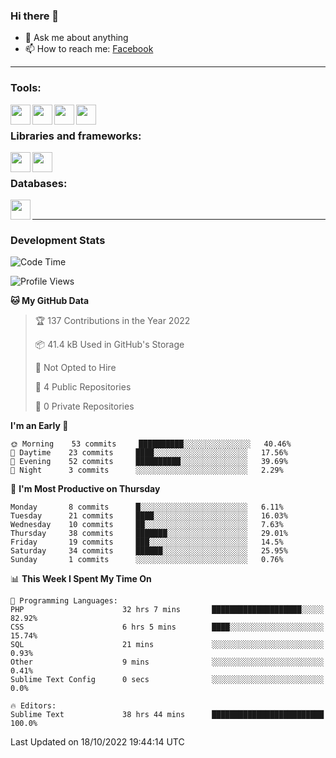 ### Hi there 👋

<!-- - 🔭 I’m currently working on [huyviet] -->
- 💬 Ask me about anything
- 📫 How to reach me: [Facebook]
<!-- - ⚡ Fun fact: abc -->

---

### Tools:
<img align='left' height="32" width="32" src="https://cdn.jsdelivr.net/npm/simple-icons@4.8.0/icons/phpstorm.svg" />
<img align='left' height="32" width="32" src="https://cdn.jsdelivr.net/npm/simple-icons@4.8.0/icons/sublimetext.svg" />
<img align='left' height="32" width="32" src="https://cdn.jsdelivr.net/npm/simple-icons@4.8.0/icons/laragon.svg" />
<img align='left' height="32" width="32" src="https://cdn.jsdelivr.net/npm/simple-icons@4.8.0/icons/xampp.svg" />
<br>

### Libraries and frameworks:
<img align='left' height="32" width="32" src="https://cdn.jsdelivr.net/npm/simple-icons@4.8.0/icons/laravel.svg" />
<img align='left' height="32" width="32" src="https://cdn.jsdelivr.net/npm/simple-icons@4.8.0/icons/jquery.svg" />
<br>

### Databases:
<img align='left' height="32" width="32" src="https://cdn.jsdelivr.net/npm/simple-icons@4.8.0/icons/mysql.svg" />
<br>

---
### Development Stats
<!--START_SECTION:waka-->
![Code Time](http://img.shields.io/badge/Code%20Time-240%20hrs%2031%20mins-blue)

![Profile Views](http://img.shields.io/badge/Profile%20Views-0-blue)

**🐱 My GitHub Data** 

> 🏆 137 Contributions in the Year 2022
 > 
> 📦 41.4 kB Used in GitHub's Storage 
 > 
> 🚫 Not Opted to Hire
 > 
> 📜 4 Public Repositories 
 > 
> 🔑 0 Private Repositories  
 > 
**I'm an Early 🐤** 

```text
🌞 Morning    53 commits     ██████████░░░░░░░░░░░░░░░   40.46% 
🌆 Daytime    23 commits     ████░░░░░░░░░░░░░░░░░░░░░   17.56% 
🌃 Evening    52 commits     ██████████░░░░░░░░░░░░░░░   39.69% 
🌙 Night      3 commits      ░░░░░░░░░░░░░░░░░░░░░░░░░   2.29%

```
📅 **I'm Most Productive on Thursday** 

```text
Monday       8 commits      █░░░░░░░░░░░░░░░░░░░░░░░░   6.11% 
Tuesday      21 commits     ████░░░░░░░░░░░░░░░░░░░░░   16.03% 
Wednesday    10 commits     ██░░░░░░░░░░░░░░░░░░░░░░░   7.63% 
Thursday     38 commits     ███████░░░░░░░░░░░░░░░░░░   29.01% 
Friday       19 commits     ███░░░░░░░░░░░░░░░░░░░░░░   14.5% 
Saturday     34 commits     ██████░░░░░░░░░░░░░░░░░░░   25.95% 
Sunday       1 commits      ░░░░░░░░░░░░░░░░░░░░░░░░░   0.76%

```


📊 **This Week I Spent My Time On** 

```text
💬 Programming Languages: 
PHP                      32 hrs 7 mins       ████████████████████░░░░░   82.92% 
CSS                      6 hrs 5 mins        ████░░░░░░░░░░░░░░░░░░░░░   15.74% 
SQL                      21 mins             ░░░░░░░░░░░░░░░░░░░░░░░░░   0.93% 
Other                    9 mins              ░░░░░░░░░░░░░░░░░░░░░░░░░   0.41% 
Sublime Text Config      0 secs              ░░░░░░░░░░░░░░░░░░░░░░░░░   0.0%

🔥 Editors: 
Sublime Text             38 hrs 44 mins      █████████████████████████   100.0%

```


 Last Updated on 18/10/2022 19:44:14 UTC
<!--END_SECTION:waka-->

[huyviet]: https://huyviet.vn/
[Facebook]: https://www.facebook.com/profile.php?id=100075294702642
